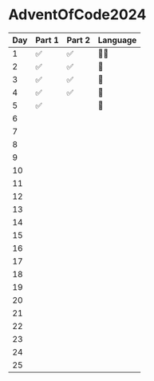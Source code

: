 # AdventOfCode2024

| Day | Part 1 | Part 2 | Language |
| --- | ------ | ------ | -------- |
| 1   | ✅      | ✅      | 🐍🐹       |
| 2   | ✅      | ✅      | 🐹        |
| 3   | ✅      | ✅      | 🐹        |
| 4   | ✅      | ✅      | 🐍        |
| 5   | ✅      |        | 🐍        |
| 6   |        |        |          |
| 7   |        |        |          |
| 8   |        |        |          |
| 9   |        |        |          |
| 10  |        |        |          |
| 11  |        |        |          |
| 12  |        |        |          |
| 13  |        |        |          |
| 14  |        |        |          |
| 15  |        |        |          |
| 16  |        |        |          |
| 17  |        |        |          |
| 18  |        |        |          |
| 19  |        |        |          |
| 20  |        |        |          |
| 21  |        |        |          |
| 22  |        |        |          |
| 23  |        |        |          |
| 24  |        |        |          |
| 25  |        |        |          |